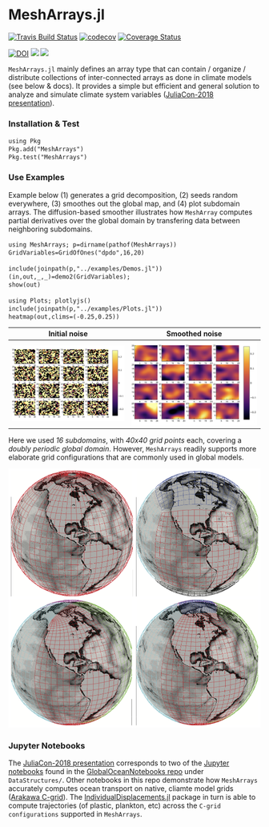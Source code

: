 # MeshArrays.jl


[![Travis Build Status](https://travis-ci.org/juliaclimate/MeshArrays.jl.svg?branch=master)](https://travis-ci.org/juliaclimate/MeshArrays.jl)
[![codecov](https://codecov.io/gh/juliaclimate/MeshArrays.jl/branch/master/graph/badge.svg)](https://codecov.io/gh/juliaclimate/MeshArrays.jl)
[![Coverage Status](https://coveralls.io/repos/github/juliaclimate/MeshArrays.jl/badge.svg?branch=master)](https://coveralls.io/github/juliaclimate/MeshArrays.jl?branch=master)

[![DOI](https://zenodo.org/badge/143987632.svg)](https://zenodo.org/badge/latestdoi/143987632)
[![](https://img.shields.io/badge/docs-stable-blue.svg)](https://juliaclimate.github.io/MeshArrays.jl/stable)
[![](https://img.shields.io/badge/docs-dev-blue.svg)](https://juliaclimate.github.io/MeshArrays.jl/dev)

`MeshArrays.jl` mainly defines an array type that can contain / organize / distribute collections of inter-connected arrays as done in climate models (see below & docs). It provides a simple but efficient and general solution to analyze and simulate climate system variables ([JuliaCon-2018 presentation](https://youtu.be/RDxAy_zSUvg)).

### Installation & Test

```
using Pkg
Pkg.add("MeshArrays")
Pkg.test("MeshArrays")
```

### Use Examples

Example below (1) generates a grid decomposition, (2) seeds random everywhere, (3) smoothes out the global map, and (4) plot subdomain arrays. The diffusion-based smoother illustrates how `MeshArray` computes partial derivatives over the global domain by transfering data between neighboring subdomains. 

```
using MeshArrays; p=dirname(pathof(MeshArrays))
GridVariables=GridOfOnes("dpdo",16,20)

include(joinpath(p,"../examples/Demos.jl"))
(in,out,_,_)=demo2(GridVariables);
show(out)

using Plots; plotlyjs()
include(joinpath(p,"../examples/Plots.jl"))
heatmap(out,clims=(-0.25,0.25))
```

Initial noise           |  Smoothed noise 
:------------------------------:|:---------------------------------:
![](docs/images/noise_raw_16tiles.png)  |  ![](docs/images/noise_smooth_16tiles.png)

Here we used _16 subdomains_, with _40x40 grid points_ each, covering a _doubly periodic global domain_. However, `MeshArrays` readily supports more elaborate grid configurations that are commonly used in global models.

![](docs/images/sphere_all.png)

### Jupyter Notebooks

The [JuliaCon-2018 presentation](https://youtu.be/RDxAy_zSUvg) corresponds to two of the [Jupyter notebooks](https://en.wikipedia.org/wiki/Project_Jupyter) found in the [GlobalOceanNotebooks repo](https://github.com/gaelforget/MeshArrayNotebooks.git) under `DataStructures/`. Other notebooks in this repo demonstrate how `MeshArrays` accurately computes ocean transport on native, cliamte model grids ([Arakawa C-grid](https://en.wikipedia.org/wiki/Arakawa_grids)). The [IndividualDisplacements.jl](https://github.com/gaelforget/IndividualDisplacements.jl) package in turn is able to compute trajectories (of plastic, plankton, etc) across the `C-grid configurations` supported in `MeshArrays`.



